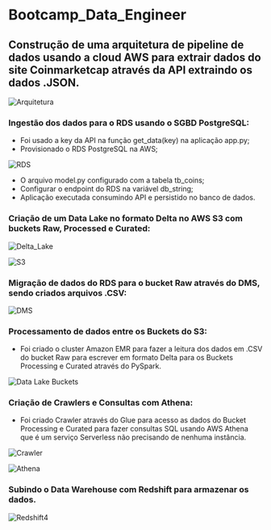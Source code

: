 # Bootcamp_Data_Engineer

## Construção de uma arquitetura de pipeline de dados usando a cloud AWS para extrair dados do site Coinmarketcap através da API extraindo os dados .JSON.

![Arquitetura](https://user-images.githubusercontent.com/45739569/218258669-fafad37f-4416-4b45-8217-4bf72c13f801.PNG)

### Ingestão dos dados para o RDS usando o SGBD PostgreSQL:

- Foi usado a key da API na função get_data(key) na aplicação app.py;
- Provisionado o RDS PostgreSQL na AWS;


![RDS](https://user-images.githubusercontent.com/45739569/218258389-71d38d08-dd2e-46c0-8ac1-7054ec677cb6.PNG)




- O arquivo model.py configurado com a tabela tb_coins;
- Configurar o endpoint do RDS na variável db_string;
- Aplicação executada consumindo API e persistido no banco de dados.

### Criação de um Data Lake no formato Delta no AWS S3 com buckets Raw, Processed e Curated:

![Delta_Lake](https://user-images.githubusercontent.com/45739569/218259255-96b34f51-3ad4-4c3c-ad30-39f08fff505c.PNG)


![S3](https://user-images.githubusercontent.com/45739569/218259611-3b0b5c30-0af4-45ce-8c41-91fd98fb1733.PNG)



### Migração de dados do RDS para o bucket Raw através do DMS, sendo criados arquivos .CSV:


![DMS](https://user-images.githubusercontent.com/45739569/224553617-b626215b-4f74-4e95-83f0-2a6d3107fe71.png)


### Processamento de dados entre os Buckets do S3:

- Foi criado o cluster Amazon EMR para fazer a leitura dos dados em .CSV do bucket Raw para escrever em formato Delta para os Buckets Processing e Curated através do PySpark.


![Data Lake Buckets](https://user-images.githubusercontent.com/45739569/224554457-89eea6a9-3a7c-48ac-b6ae-9ce659cc67f6.png)


### Criação de Crawlers e Consultas com Athena:

- Foi criado Crawler através do Glue para acesso as dados do Bucket Processing e Curated para fazer consultas SQL usando AWS Athena que é um serviço Serverless não precisando de nenhuma instância.

![Crawler](https://user-images.githubusercontent.com/45739569/224555564-2b741c10-909c-4ea6-8886-f0c5147fc1de.png)


![Athena](https://user-images.githubusercontent.com/45739569/224555727-76d0f8d5-78c3-42ee-871e-d768c6a43057.png)


### Subindo o Data Warehouse com Redshift para armazenar os dados.


![Redshift4](https://user-images.githubusercontent.com/45739569/224556620-dc2368f7-8350-4e3d-b46f-7dac2c1055d8.png)






